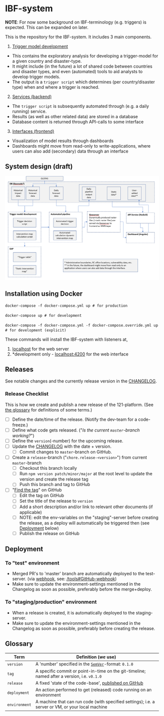 # IBF-system

**NOTE**: For now some background on IBF-terminology (e.g. triggers) is
expected. This can be expanded on later.

This is the repository for the IBF-system. It includes 3 main components.

1. [Trigger model development](./trigger-model-development/)

-   This contains the exploratory analysis for developing a trigger-model for a
    given country and disaster-type.
-   It might include (in the future) a lot of shared code between countries and
    disaster types, and even (automated) tools to aid analysts to develop
    trigger models.
-   The output is a `trigger script` which determines (per country/disaster
    type) when and where a trigger is reached.

2. [Services (backend)](./services/)

-   The `trigger script` is subsequently automated through (e.g. a daily
    running) service.
-   Results (as well as other related data) are stored in a database
-   Database content is returned through API-calls to some interface

3. [Interfaces (frontend)](./interfaces/)

-   Visualization of model results through dashboards
-   Dashboards might move from read-only to write-applications, where users can
    also add (secondary) data through an interface

## System design (draft)

![IBF-system design (draft)](./system-design/ibf-system-design.PNG)

## Installation using Docker

```
docker-compose -f docker-compose.yml up # for production

docker-compose up # for development

docker-compose -f docker-compose.yml -f docker-compose.override.yml up # for development (explicit)
```

These commands will install the IBF-system with listeners at,

1. [localhost](http://localhost) for the web server
2. \*development only - [localhost:4200](http://localhost:4200) for the web
   interface

## Releases

See notable changes and the currently release version in the
[CHANGELOG](CHANGELOG.md).

### Release Checklist

This is how we create and publish a new release of the 121-platform. (See
[the glossary](#glossary) for definitions of some terms.)

-   [ ] Define the date/time of the release. (Notify the dev-team for a
        code-freeze.)
-   [ ] Define what code gets released. ("_Is the current `master`-branch
        working?_")
-   [ ] Define the `version`(-number) for the upcoming release.
-   [ ] Update the [CHANGELOG](CHANGELOG.md) with the date + version.
    -   [ ] Commit changes to `master`-branch on GitHub.
-   [ ] Create a `release`-branch ("`chore.release-<version>`") from current
        `master`-branch
    -   [ ] Checkout this branch locally
    -   [ ] Run `npm version patch/minor/major` at the root level to update the
            version and create the release tag
    -   [ ] Push this branch and tag to GitHub
-   [ ] "[Find the tag](https://github.com/rodekruis/IBF-system/tags)" on GitHub
    -   [ ] Edit the tag on GitHub
    -   [ ] Set the title of the release to `version`
    -   [ ] Add a short description and/or link to relevant other documents (if
            applicable)
    -   [ ] NOTE: edit the env-variables on the "staging"-server before creating
            the release, as a deploy will automatically be triggered then (see
            [Deployment](#deployment) below)
    -   [ ] Publish the release on GitHub

## Deployment

### To "test" environment

-   Merged PR's to 'master' branch are automatically deployed to the
    test-server. (via [webhook](tools/webhook.service), see:
    [/tools#GitHub-webhook](tools/README.md#github-webhook))
-   Make sure to update the environment-settings mentioned in the Changelog as
    soon as possible, preferably before the merge+deploy.

### To "staging/production" environment

-   When a release is created, it is automatically deployed to the
    staging-server.
-   Make sure to update the environment-settings mentioned in the Changelog as
    soon as possible, preferably before creating the release.

## Glossary

| Term          | Definition (_we_ use)                                                                                     |
| ------------- | --------------------------------------------------------------------------------------------------------- |
| `version`     | A 'number' specified in the [`SemVer`](https://semver.org/spec/v2.0.0.html)-format: `0.1.0`               |
| `tag`         | A specific commit or point-in-time on the git-timeline; named after a version, i.e. `v0.1.0`              |
| `release`     | A fixed 'state of the code-base', [published on GitHub](https://github.com/rodekruis/IBF-system/releases) |
| `deployment`  | An action performed to get (released) code running on an environment                                      |
| `environment` | A machine that can run code (with specified settings); i.e. a server or VM, or your local machine         |
